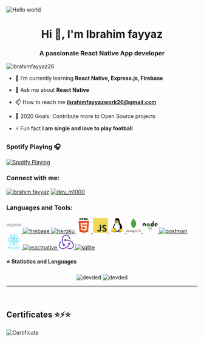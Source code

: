 <img src="https://wallpaperaccess.com/full/1672336.jpg" alt="Hello world" width="100%" align="center" height="470" />

<h1 align="center">Hi 👋, I'm Ibrahim fayyaz</h1>
<h3 align="center">A passionate React Native App developer</h3>

<p align="left"> <img src="https://komarev.com/ghpvc/?username=ibrahimfayyaz26&label=Profile%20views&color=0e75b6&style=flat" alt="ibrahimfayyaz26" /> </p>

- 🌱 I’m currently learning **React Native, Express.js, Firebase**

- 💬 Ask me about **React Native**

- 📫 How to reach me **ibrahimfayyazwork26@gmail.com**

- 🥅 2020 Goals: Contribute more to Open Source projects

- ⚡ Fun fact **I am single and love to play football**

### Spotify Playing 🎧

[<img src="https://now-playing-codestackr.vercel.app/api/spotify-playing" alt="Spotify Playing" width="350" />](https://open.spotify.com/user/swyqyimdc12jajde4vpwd2x1b)

<h3 align="left">Connect with me:</h3>
<p align="left">
<a href="https://linkedin.com/in/ibrahim fayyaz" target="blank"><img align="center" src="https://cdn.jsdelivr.net/npm/simple-icons@3.0.1/icons/linkedin.svg" alt="ibrahim fayyaz" height="30" width="40" /></a>
<a href="https://instagram.com/dev_m1000" target="blank"><img align="center" src="https://cdn.jsdelivr.net/npm/simple-icons@3.0.1/icons/instagram.svg" alt="dev_m1000" height="30" width="40" /></a>
</p>

<h3 align="left">Languages and Tools:</h3>
<p align="left"> <a href="https://expressjs.com" target="_blank"> <img src="https://raw.githubusercontent.com/devicons/devicon/master/icons/express/express-original-wordmark.svg" alt="express" width="40" height="40"/> </a> <a href="https://firebase.google.com/" target="_blank"> <img src="https://www.vectorlogo.zone/logos/firebase/firebase-icon.svg" alt="firebase" width="40" height="40"/> </a> <a href="https://heroku.com" target="_blank"> <img src="https://www.vectorlogo.zone/logos/heroku/heroku-icon.svg" alt="heroku" width="40" height="40"/> </a> <a href="https://www.w3.org/html/" target="_blank"> <img src="https://raw.githubusercontent.com/devicons/devicon/master/icons/html5/html5-original-wordmark.svg" alt="html5" width="40" height="40"/> </a> <a href="https://developer.mozilla.org/en-US/docs/Web/JavaScript" target="_blank"> <img src="https://raw.githubusercontent.com/devicons/devicon/master/icons/javascript/javascript-original.svg" alt="javascript" width="40" height="40"/> </a> <a href="https://www.linux.org/" target="_blank"> <img src="https://raw.githubusercontent.com/devicons/devicon/master/icons/linux/linux-original.svg" alt="linux" width="40" height="40"/> </a> <a href="https://www.mongodb.com/" target="_blank"> <img src="https://raw.githubusercontent.com/devicons/devicon/master/icons/mongodb/mongodb-original-wordmark.svg" alt="mongodb" width="40" height="40"/> </a> <a href="https://nodejs.org" target="_blank"> <img src="https://raw.githubusercontent.com/devicons/devicon/master/icons/nodejs/nodejs-original-wordmark.svg" alt="nodejs" width="40" height="40"/> </a> <a href="https://postman.com" target="_blank"> <img src="https://www.vectorlogo.zone/logos/getpostman/getpostman-icon.svg" alt="postman" width="40" height="40"/> </a> <a href="https://reactjs.org/" target="_blank"> <img src="https://raw.githubusercontent.com/devicons/devicon/master/icons/react/react-original-wordmark.svg" alt="react" width="40" height="40"/> </a> <a href="https://reactnative.dev/" target="_blank"> <img src="https://reactnative.dev/img/header_logo.svg" alt="reactnative" width="40" height="40"/> </a> <a href="https://redux.js.org" target="_blank"> <img src="https://raw.githubusercontent.com/devicons/devicon/master/icons/redux/redux-original.svg" alt="redux" width="40" height="40"/> </a> <a href="https://www.sqlite.org/" target="_blank"> <img src="https://www.vectorlogo.zone/logos/sqlite/sqlite-icon.svg" alt="sqlite" width="40" height="40"/> </a> </p>

 #### ⭐  Statistics and Languages

 <p align="center"> 
    <img src="https://github-readme-stats.vercel.app/api?username=ibrahimfayyaz26&count_private=true&show_icons=true&theme=buefy" alt="devded" width="420"/> 
    <img src="https://github-readme-stats.vercel.app/api/top-langs/?username=devded&hide=jupyter%20notebook,html,css&langs_count=8&layout=compact&theme=buefy" alt="devded" height="165" />
 </p>
 
<hr/>
<br/>

## Certificates  ⭐⚡⭐

<img src="https://udemy-certificate.s3.amazonaws.com/image/UC-1ea097b7-f6bd-47bb-964b-38907d83a138.jpg" alt="Certificate" width="350" />

[instagram]: https://instagram.com/dev_m1000/
[linkedin]: https://linkedin.com/in/ibrahim-fayyaz-20585a206/
